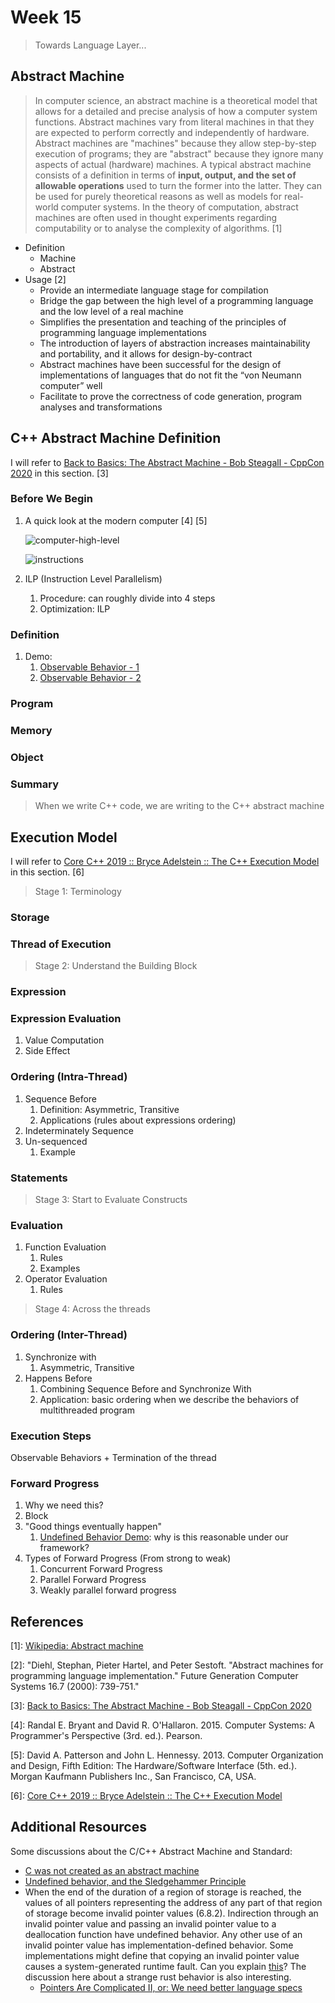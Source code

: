 # Week 15

> Towards Language Layer...

## Abstract Machine

> In computer science, an abstract machine is a theoretical model that allows for a detailed and precise analysis of how a computer system functions. Abstract machines vary from literal machines in that they are expected to perform correctly and independently of hardware. Abstract machines are "machines" because they allow step-by-step execution of programs; they are "abstract" because they ignore many aspects of actual (hardware) machines. A typical abstract machine consists of a definition in terms of **input, output, and the set of allowable operations** used to turn the former into the latter. They can be used for purely theoretical reasons as well as models for real-world computer systems. In the theory of computation, abstract machines are often used in thought experiments regarding computability or to analyse the complexity of algorithms. \[1\]

- Definition
  - Machine
  - Abstract
- Usage \[2\]
  - Provide an intermediate language stage for compilation
  - Bridge the gap between the high level of a programming language and the low level of a real machine
  - Simplifies the presentation and teaching of the principles of programming language implementations
  - The introduction of layers of abstraction increases maintainability and portability, and it allows for design-by-contract
  - Abstract machines have been successful for the design of implementations of languages that do not fit the “von Neumann computer” well
  - Facilitate to prove the correctness of code generation, program analyses and transformations


## C++ Abstract Machine Definition

I will refer to [Back to Basics: The Abstract Machine - Bob Steagall - CppCon 2020](https://github.com/CppCon/CppCon2020/blob/main/Presentations/back_to_basics_the_abstract_machine/back_to_basics_the_abstract_machine__bob_steagall__cppcon_2020.pdf) in this section. \[3\]

### Before We Begin

1. A quick look at the modern computer \[4\] \[5\]

    ![computer-high-level](attachment/images/computer-high-level.png)

    ![instructions](attachment/images/instructions.png)

2. ILP (Instruction Level Parallelism)
   1. Procedure: can roughly divide into 4 steps
   <!-- Picture -->
   2. Optimization: ILP

### Definition

1. Demo:
   1. [Observable Behavior - 1](https://gcc.godbolt.org/z/j4ofYfsab)
   2. [Observable Behavior - 2](https://gcc.godbolt.org/z/hYM96r9r6)

### Program

### Memory

### Object

### Summary

> When we write C++ code, we are writing to the C++ abstract machine


## Execution Model

I will refer to [Core C++ 2019 :: Bryce Adelstein :: The C++ Execution Model](https://corecppil.github.io/CoreCpp2019/Presentations/Bryce_C++_Execution_Model.pdf) in this section. \[6\]

> Stage 1: Terminology

### Storage

### Thread of Execution

> Stage 2: Understand the Building Block

### Expression

### Expression Evaluation

1. Value Computation
2. Side Effect

### Ordering (Intra-Thread)

1. Sequence Before
   1. Definition: Asymmetric, Transitive
   2. Applications (rules about expressions ordering)
2. Indeterminately Sequence
3. Un-sequenced
   1. Example

### Statements

> Stage 3: Start to Evaluate Constructs

### Evaluation

1. Function Evaluation
   1. Rules
   2. Examples
2. Operator Evaluation
   1. Rules

> Stage 4: Across the threads

### Ordering (Inter-Thread)

1. Synchronize with
   1. Asymmetric, Transitive
2. Happens Before
   1. Combining Sequence Before and Synchronize With
   2. Application: basic ordering when we describe the behaviors of multithreaded program

### Execution Steps

Observable Behaviors + Termination of the thread


### Forward Progress

1. Why we need this?
2. Block
3. "Good things eventually happen"
   1. [Undefined Behavior Demo](https://gcc.godbolt.org/z/a8jWe1zE9): why is this reasonable under our framework?
4. Types of Forward Progress (From strong to weak)
   1. Concurrent Forward Progress
   2. Parallel Forward Progress
   3. Weakly parallel forward progress


## References

\[1\]: [Wikipedia: Abstract machine](https://en.wikipedia.org/wiki/Abstract_machine)

\[2\]: "Diehl, Stephan, Pieter Hartel, and Peter Sestoft. \"Abstract machines for programming language implementation.\" Future Generation Computer Systems 16.7 (2000): 739-751."

\[3\]: [Back to Basics: The Abstract Machine - Bob Steagall - CppCon 2020](https://github.com/CppCon/CppCon2020/blob/main/Presentations/back_to_basics_the_abstract_machine/back_to_basics_the_abstract_machine__bob_steagall__cppcon_2020.pdf)

\[4\]: Randal E. Bryant and David R. O'Hallaron. 2015. Computer Systems: A Programmer's Perspective (3rd. ed.). Pearson.

\[5\]: David A. Patterson and John L. Hennessy. 2013. Computer Organization and Design, Fifth Edition: The Hardware/Software Interface (5th. ed.). Morgan Kaufmann Publishers Inc., San Francisco, CA, USA.

\[6\]: [Core C++ 2019 :: Bryce Adelstein :: The C++ Execution Model](https://corecppil.github.io/CoreCpp2019/Presentations/Bryce_C++_Execution_Model.pdf)


## Additional Resources

Some discussions about the C/C++ Abstract Machine and Standard:

- [C was not created as an abstract machine](https://news.ycombinator.com/item?id=34623007)
- [Undefined behavior, and the Sledgehammer Principle](https://thephd.dev/c-undefined-behavior-and-the-sledgehammer-guideline)
- When the end of the duration of a region of storage is reached, the values of all pointers representing the address of any part of that region of storage become invalid pointer values (6.8.2). Indirection through an invalid pointer value and passing an invalid pointer value to a deallocation function have undefined behavior. Any other use of an invalid pointer value has implementation-defined behavior. Some implementations might define that copying an invalid pointer value causes a system-generated runtime fault. Can you explain [this](https://github.com/rust-lang/rust/issues/107975#issuecomment-1430429347)? The discussion here about a strange rust behavior is also interesting.
    - [Pointers Are Complicated II, or: We need better language specs](https://www.ralfj.de/blog/2020/12/14/provenance.html)